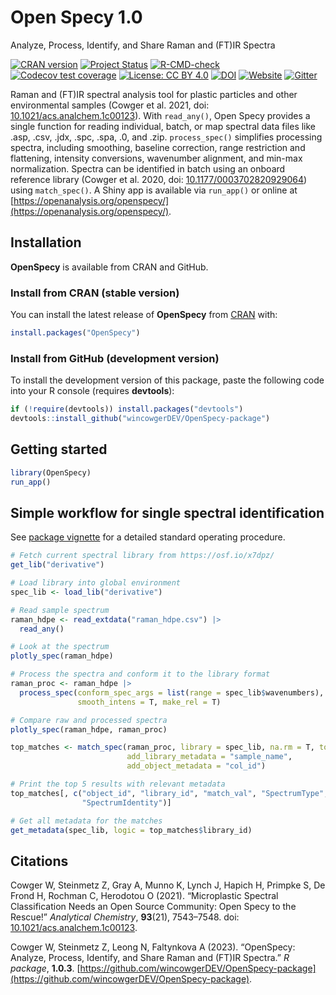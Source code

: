 # Open Specy 1.0

Analyze, Process, Identify, and Share Raman and (FT)IR Spectra

<!-- badges: start -->
[![CRAN version](https://www.r-pkg.org/badges/version/OpenSpecy)](https://CRAN.R-project.org/package=OpenSpecy) 
[![Project Status](https://www.repostatus.org/badges/latest/active.svg)](https://www.repostatus.org/#active)
[![R-CMD-check](https://github.com/wincowgerDEV/OpenSpecy-package/actions/workflows/R-CMD-check.yaml/badge.svg)](https://github.com/wincowgerDEV/OpenSpecy-package/actions/workflows/R-CMD-check.yaml)
[![Codecov test coverage](https://codecov.io/gh/wincowgerDEV/OpenSpecy-package/branch/main/graph/badge.svg)](https://app.codecov.io/gh/wincowgerDEV/OpenSpecy-package?branch=main)
[![License: CC BY 4.0](https://img.shields.io/badge/license-CC%20BY%204.0-lightgrey.svg)](https://creativecommons.org/licenses/by/4.0/)
[![DOI](https://img.shields.io/badge/DOI-10.1021/acs.analchem.1c00123-blue.svg)](https://doi.org/10.1021/acs.analchem.1c00123)
[![Website](https://img.shields.io/badge/web-openspecy.org-white)](https://wincowger.shinyapps.io/OpenSpecy/)
[![Gitter](https://badges.gitter.im/Open-Specy/community.svg)](https://app.gitter.im/#/room/#Open-Specy_community:gitter.im)
<!-- badges: end -->

Raman and (FT)IR spectral analysis tool for plastic particles and other 
environmental samples (Cowger et al. 2021, doi: 
[10.1021/acs.analchem.1c00123](https://doi.org/10.1021/acs.analchem.1c00123)).
With `read_any()`, Open Specy provides a single function for reading individual,
batch, or map spectral data files like .asp, .csv, .jdx, .spc, .spa, .0, and
.zip. `process_spec()` simplifies processing spectra, including smoothing,
baseline correction, range restriction and flattening, intensity conversions,
wavenumber alignment, and min-max normalization. 
Spectra can be identified in batch using an onboard reference library
(Cowger et al. 2020, doi: [10.1177/0003702820929064](https://doi.org/10.1177/0003702820929064))
using `match_spec()`. A Shiny app is available via `run_app()`
or online at [https://openanalysis.org/openspecy/](https://openanalysis.org/openspecy/).

## Installation

**OpenSpecy** is available from CRAN and GitHub.

### Install from CRAN (stable version)

You can install the latest release of **OpenSpecy** from
[CRAN](https://CRAN.R-project.org) with:

```r
install.packages("OpenSpecy")
```

### Install from GitHub (development version)

To install the development version of this package, paste the following code
into your R console (requires **devtools**):

```r
if (!require(devtools)) install.packages("devtools")
devtools::install_github("wincowgerDEV/OpenSpecy-package")
```

## Getting started
```r
library(OpenSpecy)
run_app()
```

## Simple workflow for single spectral identification

See [package vignette](http://wincowger.com/OpenSpecy-package/articles/sop.html)
for a detailed standard operating procedure.

```r
# Fetch current spectral library from https://osf.io/x7dpz/
get_lib("derivative")

# Load library into global environment
spec_lib <- load_lib("derivative")

# Read sample spectrum
raman_hdpe <- read_extdata("raman_hdpe.csv") |> 
  read_any()

# Look at the spectrum
plotly_spec(raman_hdpe)

# Process the spectra and conform it to the library format
raman_proc <- raman_hdpe |>
  process_spec(conform_spec_args = list(range = spec_lib$wavenumbers), 
               smooth_intens = T, make_rel = T)

# Compare raw and processed spectra
plotly_spec(raman_hdpe, raman_proc)

top_matches <- match_spec(raman_proc, library = spec_lib, na.rm = T, top_n = 5,
                          add_library_metadata = "sample_name",
                          add_object_metadata = "col_id")

# Print the top 5 results with relevant metadata
top_matches[, c("object_id", "library_id", "match_val", "SpectrumType",
                "SpectrumIdentity")]

# Get all metadata for the matches
get_metadata(spec_lib, logic = top_matches$library_id)
```

## Citations

Cowger W, Steinmetz Z, Gray A, Munno K, Lynch J, Hapich H, Primpke S,
De Frond H, Rochman C, Herodotou O (2021). “Microplastic Spectral Classification
Needs an Open Source Community: Open Specy to the Rescue!”
*Analytical Chemistry*, **93**(21), 7543–7548. doi:
[10.1021/acs.analchem.1c00123](https://doi.org/10.1021/acs.analchem.1c00123).

Cowger W, Steinmetz Z, Leong N, Faltynkova A (2023). “OpenSpecy: Analyze,
Process, Identify, and Share Raman and (FT)IR Spectra.” *R package*, **1.0.3**.
[https://github.com/wincowgerDEV/OpenSpecy-package](https://github.com/wincowgerDEV/OpenSpecy-package).
